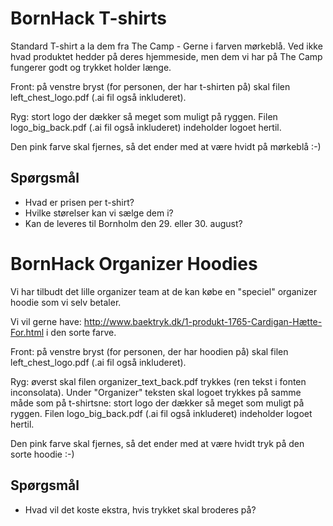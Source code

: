 # BornHack T-shirts

Standard T-shirt a la dem fra The Camp - Gerne i farven mørkeblå. Ved ikke hvad
produktet hedder på deres hjemmeside, men dem vi har på The Camp fungerer godt
og trykket holder længe.

Front: på venstre bryst (for personen, der har t-shirten på) skal filen
left_chest_logo.pdf (.ai fil også inkluderet).

Ryg: stort logo der dækker så meget som muligt på ryggen. Filen
logo_big_back.pdf (.ai fil også inkluderet) indeholder logoet hertil.

Den pink farve skal fjernes, så det ender med at være hvidt på mørkeblå :-)

## Spørgsmål

- Hvad er prisen per t-shirt?
- Hvilke størelser kan vi sælge dem i?
- Kan de leveres til Bornholm den 29. eller 30. august?

# BornHack Organizer Hoodies

Vi har tilbudt det lille organizer team at de kan købe en "speciel" organizer
hoodie som vi selv betaler.

Vi vil gerne have:
http://www.baektryk.dk/1-produkt-1765-Cardigan-Hætte-For.html i den sorte
farve.

Front: på venstre bryst (for personen, der har hoodien på) skal filen
left_chest_logo.pdf (.ai fil også inkluderet).

Ryg: øverst skal filen organizer_text_back.pdf trykkes (ren tekst i fonten
inconsolata). Under "Organizer" teksten skal logoet trykkes på samme måde som
på t-shirtsne: stort logo der dækker så meget som muligt på ryggen. Filen
logo_big_back.pdf (.ai fil også inkluderet) indeholder logoet hertil.

Den pink farve skal fjernes, så det ender med at være hvidt tryk på den sorte
hoodie :-)

## Spørgsmål

- Hvad vil det koste ekstra, hvis trykket skal broderes på?
